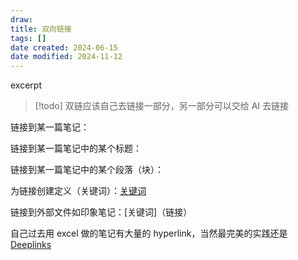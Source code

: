 ```yaml
---
draw:
title: 双向链接
tags: []
date created: 2024-06-15
date modified: 2024-11-12
---
```


excerpt

<!-- more -->

> [!todo]
> 双链应该自己去链接一部分，另一部分可以交给 AI 去链接

链接到某一篇笔记：[ ](%20)

链接到某一篇笔记中的某个标题：[](%20#%20)

链接到某一篇笔记中的某个段落（块）：[](%20#%20^%20)

为链接创建定义（关键词）：[关键词](%20)

链接到外部文件如印象笔记：[关键词]（链接）

自己过去用 excel 做的笔记有大量的 hyperlink，当然最完美的实践还是 [Deeplinks](Deeplinks.md)
